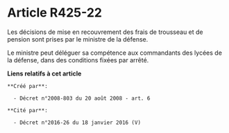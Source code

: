 # Article R425-22

Les décisions de mise en recouvrement des frais de trousseau et de pension sont prises par le ministre de la défense. 

Le ministre peut déléguer sa compétence aux commandants des lycées de la défense, dans des conditions fixées par arrêté.

**Liens relatifs à cet article**

	**Créé par**:

	  - Décret n°2008-803 du 20 août 2008 - art. 6

	**Cité par**:

	  - Décret n°2016-26 du 18 janvier 2016 (V)
